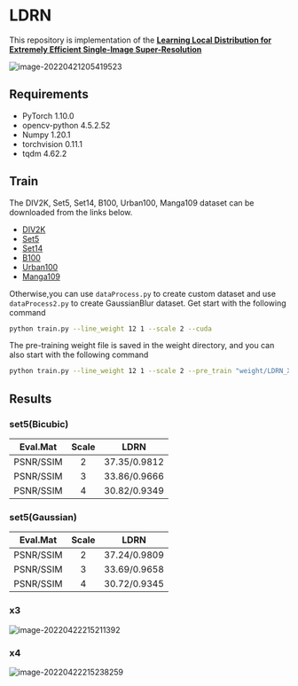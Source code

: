 # LDRN

This repository is implementation of the [ **Learning Local Distribution for Extremely Efficient Single-Image Super-Resolution** ]()

![image-20220421205419523](C:\Users\XW\AppData\Roaming\Typora\typora-user-images\image-20220421205419523.png)

## Requirements

- PyTorch 1.10.0
- opencv-python 4.5.2.52
- Numpy 1.20.1
- torchvision 0.11.1
- tqdm 4.62.2

## Train

The DIV2K, Set5, Set14, B100, Urban100, Manga109 dataset can be downloaded from the links below.

- [DIV2K](http://www.vision.ee.ethz.ch/%7Etimofter/publications/Agustsson-CVPRW-2017.pdf)
- [Set5](https://www.kaggle.com/datasets/msahebi/super-resolution)
- [Set14](https://www.kaggle.com/datasets/msahebi/super-resolution)
- [B100](https://www.kaggle.com/datasets/msahebi/super-resolution)
- [Urban100](https://www.kaggle.com/datasets/msahebi/super-resolution)
- [Manga109](https://www.kaggle.com/datasets/msahebi/super-resolution)

Otherwise,you can use `dataProcess.py`  to create custom dataset and use `dataProcess2.py`  to create GaussianBlur  dataset.  Get start with the following command

```bash
python train.py --line_weight 12 1 --scale 2 --cuda
```

The pre-training weight file is saved in the weight directory, and you can also start with the following command

```bash
python train.py --line_weight 12 1 --scale 2 --pre_train "weight/LDRN_X2_bestpsnr_37.35.pth" --cuda
```

## Results

### set5(Bicubic)

| Eval.Mat  | Scale |     LDRN     |
| :-------: | :---: | :----------: |
| PSNR/SSIM |   2   | 37.35/0.9812 |
| PSNR/SSIM |   3   | 33.86/0.9666 |
| PSNR/SSIM |   4   | 30.82/0.9349 |

### set5(Gaussian)

| Eval.Mat  | Scale |     LDRN     |
| :-------: | :---: | :----------: |
| PSNR/SSIM |   2   | 37.24/0.9809 |
| PSNR/SSIM |   3   | 33.69/0.9658 |
| PSNR/SSIM |   4   | 30.72/0.9345 |

### x3

![image-20220422215211392](C:\Users\XW\AppData\Roaming\Typora\typora-user-images\image-20220422215211392.png)

### x4

![image-20220422215238259](C:\Users\XW\AppData\Roaming\Typora\typora-user-images\image-20220422215238259.png)

